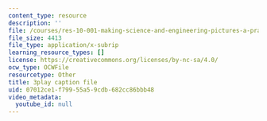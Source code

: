 ```yaml
---
content_type: resource
description: ''
file: /courses/res-10-001-making-science-and-engineering-pictures-a-practical-guide-to-presenting-your-work-spring-2016/07012ce1f79955a59cdb682cc86bbb48_7_hOHxaaxGE.vtt
file_size: 4413
file_type: application/x-subrip
learning_resource_types: []
license: https://creativecommons.org/licenses/by-nc-sa/4.0/
ocw_type: OCWFile
resourcetype: Other
title: 3play caption file
uid: 07012ce1-f799-55a5-9cdb-682cc86bbb48
video_metadata:
  youtube_id: null
---
```

